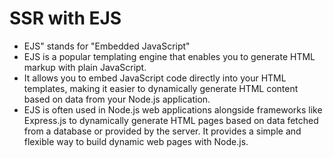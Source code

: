 # SSR with EJS

- EJS" stands for "Embedded JavaScript"
- EJS is a popular templating engine that enables you to generate HTML markup with plain JavaScript.
-  It allows you to embed JavaScript code directly into your HTML templates, making it easier to dynamically generate HTML content based on data from your Node.js application.
- EJS is often used in Node.js web applications alongside frameworks like Express.js to dynamically generate HTML pages based on data fetched from a database or provided by the server. It provides a simple and flexible way to build dynamic web pages with Node.js.
